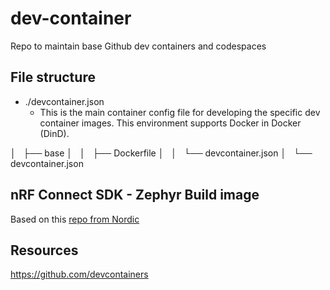 # dev-container
Repo to maintain base Github dev containers and codespaces

## File structure

* ./devcontainer.json
  * This is the main container config file for developing the specific dev container images. This environment supports Docker in Docker (DinD).

│   ├── base
│   │   ├── Dockerfile
│   │   └── devcontainer.json
│   └── devcontainer.json

## nRF Connect SDK - Zephyr Build image
Based on this [repo from Nordic](https://github.com/NordicPlayground/nrf-docker)

## Resources
https://github.com/devcontainers
